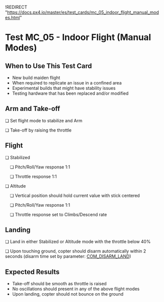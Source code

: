 !REDIRECT "https://docs.px4.io/master/es/test_cards/mc_05_indoor_flight_manual_modes.html"

# Test MC_05 - Indoor Flight (Manual Modes)

## When to Use This Test Card

* New build maiden flight
* When required to replicate an issue in a confined area
* Experimental builds that might have stability issues
* Testing hardware that has been replaced and/or modified

## Arm and Take-off

❏ Set flight mode to stabilize and Arm

❏ Take-off by raising the throttle

## Flight

❏ Stabilized

&nbsp;&nbsp;&nbsp;&nbsp;❏ Pitch/Roll/Yaw response 1:1

&nbsp;&nbsp;&nbsp;&nbsp;❏ Throttle response 1:1

❏ Altitude

&nbsp;&nbsp;&nbsp;&nbsp;❏ Vertical position should hold current value with stick centered

&nbsp;&nbsp;&nbsp;&nbsp;❏ Pitch/Roll/Yaw response 1:1

&nbsp;&nbsp;&nbsp;&nbsp;❏ Throttle response set to Climbs/Descend rate

## Landing

❏ Land in either Stabilized or Altitude mode with the throttle below 40%

❏ Upon touching ground, copter should disarm automatically within 2 seconds (disarm time set by parameter: [COM_DISARM_LAND](../advanced/parameter_reference.md#COM_DISARM_LAND))

## Expected Results

* Take-off should be smooth as throttle is raised
* No oscillations should present in any of the above flight modes
* Upon landing, copter should not bounce on the ground